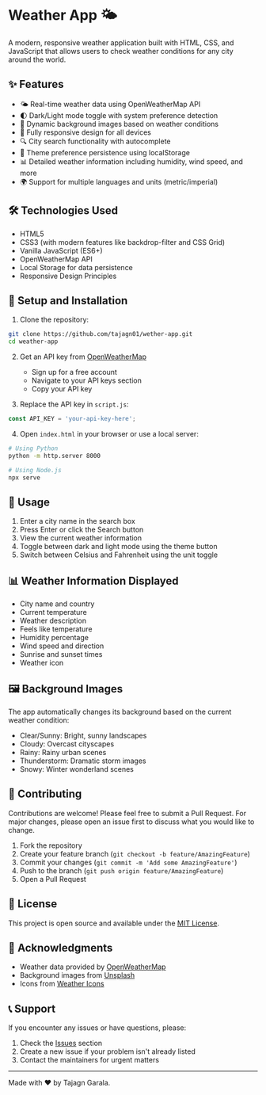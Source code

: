 # Weather App 🌤️

A modern, responsive weather application built with HTML, CSS, and JavaScript that allows users to check weather conditions for any city around the world.

## ✨ Features

- 🌤️ Real-time weather data using OpenWeatherMap API
- 🌓 Dark/Light mode toggle with system preference detection
- 🎨 Dynamic background images based on weather conditions
- 📱 Fully responsive design for all devices
- 🔍 City search functionality with autocomplete
- 💾 Theme preference persistence using localStorage
- 📊 Detailed weather information including humidity, wind speed, and more
- 🌍 Support for multiple languages and units (metric/imperial)

## 🛠️ Technologies Used

- HTML5
- CSS3 (with modern features like backdrop-filter and CSS Grid)
- Vanilla JavaScript (ES6+)
- OpenWeatherMap API
- Local Storage for data persistence
- Responsive Design Principles

## 🚀 Setup and Installation

1. Clone the repository:
```bash
git clone https://github.com/tajagn01/wether-app.git
cd weather-app
```

2. Get an API key from [OpenWeatherMap](https://openweathermap.org/api)
   - Sign up for a free account
   - Navigate to your API keys section
   - Copy your API key

3. Replace the API key in `script.js`:
```javascript
const API_KEY = 'your-api-key-here';
```

4. Open `index.html` in your browser or use a local server:
```bash
# Using Python
python -m http.server 8000

# Using Node.js
npx serve
```

## 📱 Usage

1. Enter a city name in the search box
2. Press Enter or click the Search button
3. View the current weather information
4. Toggle between dark and light mode using the theme button
5. Switch between Celsius and Fahrenheit using the unit toggle

## 📊 Weather Information Displayed

- City name and country
- Current temperature
- Weather description
- Feels like temperature
- Humidity percentage
- Wind speed and direction
- Sunrise and sunset times
- Weather icon

## 🖼️ Background Images

The app automatically changes its background based on the current weather condition:
- Clear/Sunny: Bright, sunny landscapes
- Cloudy: Overcast cityscapes
- Rainy: Rainy urban scenes
- Thunderstorm: Dramatic storm images
- Snowy: Winter wonderland scenes

## 🤝 Contributing

Contributions are welcome! Please feel free to submit a Pull Request. For major changes, please open an issue first to discuss what you would like to change.

1. Fork the repository
2. Create your feature branch (`git checkout -b feature/AmazingFeature`)
3. Commit your changes (`git commit -m 'Add some AmazingFeature'`)
4. Push to the branch (`git push origin feature/AmazingFeature`)
5. Open a Pull Request

## 📝 License

This project is open source and available under the [MIT License](LICENSE).

## 🙏 Acknowledgments

- Weather data provided by [OpenWeatherMap](https://openweathermap.org/)
- Background images from [Unsplash](https://unsplash.com/)
- Icons from [Weather Icons](https://erikflowers.github.io/weather-icons/)

## 📞 Support

If you encounter any issues or have questions, please:
1. Check the [Issues](https://github.com/yourusername/weather-app/issues) section
2. Create a new issue if your problem isn't already listed
3. Contact the maintainers for urgent matters

---

Made with ❤️ by Tajagn Garala.

